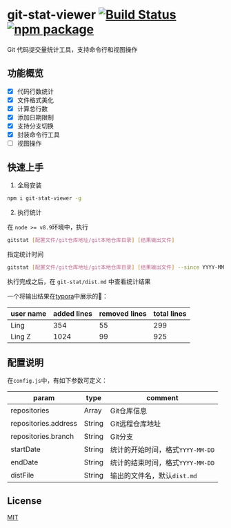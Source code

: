 # git-stat-viewer [![Build Status](https://img.shields.io/circleci/project/cookx/git-stat-viewer/master.svg)](https://circleci.com/gh/cookx/git-stat-viewer) [![npm package](https://img.shields.io/npm/v/git-stat-viewer.svg)](https://www.npmjs.com/package/git-stat-viewer)

Git 代码提交量统计工具，支持命令行和视图操作

## 功能概览

- [x] 代码行数统计
- [x] 文件格式美化
- [x] 计算总行数
- [x] 添加日期限制
- [x] 支持分支切换
- [x] 封装命令行工具
- [ ] 视图操作

## 快速上手

1. 全局安装

```bash
npm i git-stat-viewer -g
```

<!-- 2. 添加可执行权限

由于程序中集成了`shell`,所以需要手动开启`index.sh`可执行权限

```bash
cd git-stat
chmod +x ./index.sh
``` -->

2. 执行统计

在 `node >= v8.9`环境中，执行
```bash
gitstat [配置文件/git仓库地址/git本地仓库目录] [结果输出文件]
```

指定统计时间

```bash
gitstat [配置文件/git仓库地址/git本地仓库目录] [结果输出文件] --since YYYY-MM-DD --until YYYY-MM-DD
```

执行完成之后，在 `git-stat/dist.md` 中查看统计结果

一个将输出结果在[typora](https://typora.io/)中展示的🌰：

user name | added lines | removed lines | total lines
---- | --- | --- | ---
Ling | 354 | 55 | 299
Ling Z | 1024 | 99 | 925

## 配置说明
在`config.js`中，有如下参数可定义：

param | type | comment
---- | --- | ---
repositories | Array | Git仓库信息
repositories.address | String | Git远程仓库地址
repositories.branch | String | Git分支
startDate | String | 统计的开始时间，格式`YYYY-MM-DD`
endDate | String | 统计的结束时间，格式`YYYY-MM-DD`
distFile | String | 输出的文件名，默认`dist.md`

## License

[MIT](http://opensource.org/licenses/MIT)